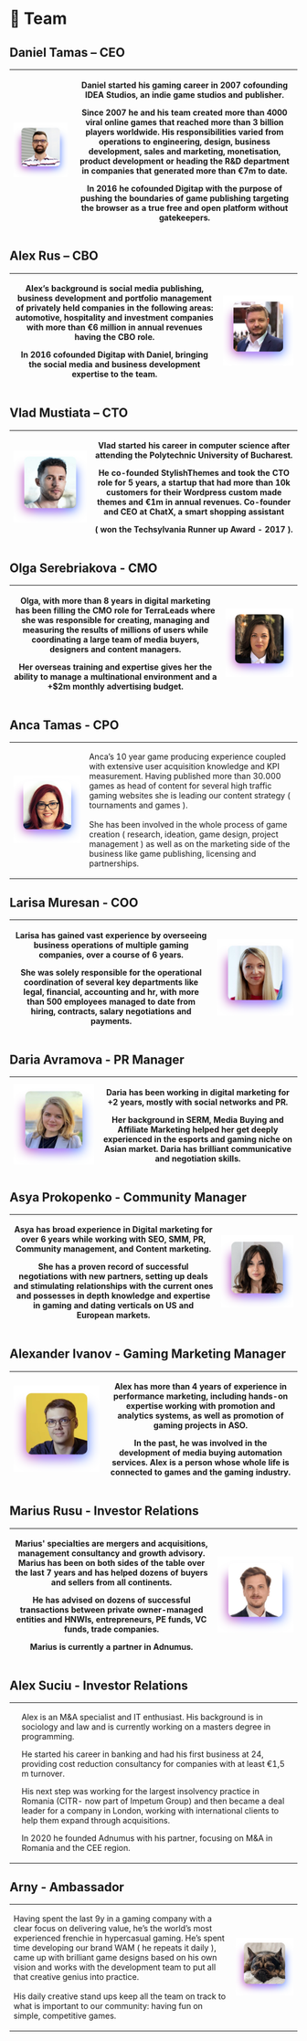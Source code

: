 # 🦄 Team

## **Daniel Tamas – CEO**

| ![](<.gitbook/assets/wam_danieltamas (1) (1).png>) | <p>Daniel started his gaming career in 2007 cofounding IDEA Studios, an indie game studios and publisher. </p><p></p><p>Since 2007 he and his team created more than 4000 viral online games that reached more than 3 billion players worldwide. His responsibilities varied from operations to engineering, design, business development, sales and marketing, monetisation, product development or heading the R&#x26;D department in companies that generated more than €7m to date.</p><p></p><p>In 2016 he cofounded Digitap with the purpose of pushing the boundaries of game publishing targeting the browser as a true free and open platform without gatekeepers.</p> |
| -------------------------------------------------- | ------------------------------------------------------------------------------------------------------------------------------------------------------------------------------------------------------------------------------------------------------------------------------------------------------------------------------------------------------------------------------------------------------------------------------------------------------------------------------------------------------------------------------------------------------------------------------------------------------------------------------------------------------------------------------- |



## **Alex Rus – CBO**

| <p>Alex’s background is social media publishing, business development and portfolio management of privately held companies in the following areas: automotive, hospitality and investment companies with more than €6 million in annual revenues having the CBO role.</p><p></p><p>In 2016 cofounded Digitap with Daniel, bringing the social media and business development expertise to the team.</p> | ![](.gitbook/assets/wam_alexrus.png) |
| ------------------------------------------------------------------------------------------------------------------------------------------------------------------------------------------------------------------------------------------------------------------------------------------------------------------------------------------------------------------------------------------------------- | ------------------------------------ |



## **Vlad Mustiata – CTO**

| ![](.gitbook/assets/wam_vladmustiata.png) | <p>Vlad started his career in computer science after attending the Polytechnic University of Bucharest. </p><p></p><p>He co-founded StylishThemes and took the CTO role for 5 years, a startup that had more than 10k customers for their Wordpress custom made themes and €1m in annual revenues. Co-founder and CEO at ChatX, a smart shopping assistant </p><p></p><p>( won the Techsylvania Runner up Award - 2017 )<strong>.</strong></p> |
| ----------------------------------------- | ---------------------------------------------------------------------------------------------------------------------------------------------------------------------------------------------------------------------------------------------------------------------------------------------------------------------------------------------------------------------------------------------------------------------------------------------- |



## **Olga Serebriakova - CMO**

| <p>Olga, with more than 8 years in digital marketing has been filling the CMO role for TerraLeads where she was responsible for creating, managing and measuring the results of millions of users while coordinating a large team of media buyers, designers and content managers. </p><p></p><p>Her overseas training and expertise gives her the ability to manage a multinational environment and a +$2m monthly advertising budget.</p> | ![](.gitbook/assets/wam_olhaserebriakova.png) |
| ------------------------------------------------------------------------------------------------------------------------------------------------------------------------------------------------------------------------------------------------------------------------------------------------------------------------------------------------------------------------------------------------------------------------------------------- | --------------------------------------------- |



## **Anca Tamas - CPO**

|                                        |                                                                                                                                                                                                                                                                                                                                                                                                                                                                                                                         |
| -------------------------------------- | ----------------------------------------------------------------------------------------------------------------------------------------------------------------------------------------------------------------------------------------------------------------------------------------------------------------------------------------------------------------------------------------------------------------------------------------------------------------------------------------------------------------------- |
| ![](.gitbook/assets/wam_ancatamas.png) | <p>Anca’s 10 year game producing experience coupled with extensive user acquisition knowledge and KPI measurement. Having published more than 30.000 games as head of content for several high traffic gaming websites she is leading our content strategy ( tournaments and games ).<br><br>She has been involved in the whole process of game creation ( research, ideation, game design, project management ) as well as on the marketing side of the business like game publishing, licensing and partnerships.</p> |



## **Larisa Muresan - COO**

| <p>Larisa has gained vast experience by overseeing business operations of multiple gaming companies, over a course of 6 years. </p><p></p><p>She was solely responsible for the operational coordination of several key departments like legal, financial, accounting and hr, with more than 500 employees managed to date from hiring, contracts, salary negotiations and payments.</p> | ![](.gitbook/assets/wam_larisamuresan.png) |
| ---------------------------------------------------------------------------------------------------------------------------------------------------------------------------------------------------------------------------------------------------------------------------------------------------------------------------------------------------------------------------------------- | ------------------------------------------ |



## **Daria Avramova - PR Manager**

| ![](.gitbook/assets/wam_dariaavramova.png) | <p>Daria has been working in digital marketing for +2 years, mostly with social networks and PR.</p><p></p><p>Her background in SERM, Media Buying and Affiliate Marketing helped her get deeply experienced in the esports and gaming niche on Asian market. Daria has brilliant communicative and negotiation skills.</p> |
| ------------------------------------------ | --------------------------------------------------------------------------------------------------------------------------------------------------------------------------------------------------------------------------------------------------------------------------------------------------------------------------- |



## **Asya Prokopenko - Community Manager**

| <p>Asya has broad experience in Digital marketing for over 6 years while working with SEO, SMM, PR, Community management, and Content marketing.</p><p></p><p>She has a proven record of successful negotiations with new partners, setting up deals and stimulating relationships with the current ones and possesses in depth knowledge and expertise in gaming and dating verticals on US and European markets.</p> | ![](.gitbook/assets/wam_asyaprokopenko.png) |
| ---------------------------------------------------------------------------------------------------------------------------------------------------------------------------------------------------------------------------------------------------------------------------------------------------------------------------------------------------------------------------------------------------------------------- | ------------------------------------------- |



## **Alexander Ivanov - Gaming Marketing Manager**

| ![](.gitbook/assets/wam_alexivanov.png) | <p>Alex has more than 4 years of experience in performance marketing, including hands-on expertise working with promotion and analytics systems, as well as promotion of gaming projects in ASO.</p><p></p><p>In the past, he was involved in the development of media buying automation services. Alex is a person whose whole life is connected to games and the gaming industry.</p> |
| --------------------------------------- | --------------------------------------------------------------------------------------------------------------------------------------------------------------------------------------------------------------------------------------------------------------------------------------------------------------------------------------------------------------------------------------- |



## **Marius Rusu - Investor Relations**

| <p>Marius' specialties are mergers and acquisitions, management consultancy and growth advisory. Marius has been on both sides of the table over the last 7 years and has helped dozens of buyers and sellers from all continents. </p><p></p><p>He has advised on dozens of successful transactions between private owner-managed entities and HNWIs, entrepreneurs, PE funds, VC funds, trade companies. </p><p></p><p>Marius is currently a partner in Adnumus.</p> | ![](.gitbook/assets/wam_mariusrusu.png) |
| ---------------------------------------------------------------------------------------------------------------------------------------------------------------------------------------------------------------------------------------------------------------------------------------------------------------------------------------------------------------------------------------------------------------------------------------------------------------------- | --------------------------------------- |



## **Alex Suciu - Investor Relations**

|   |                                                                                                                                                                                                                                                                                                                                                                                                                                                                                                                                                                                                                                                                                                          |
| - | -------------------------------------------------------------------------------------------------------------------------------------------------------------------------------------------------------------------------------------------------------------------------------------------------------------------------------------------------------------------------------------------------------------------------------------------------------------------------------------------------------------------------------------------------------------------------------------------------------------------------------------------------------------------------------------------------------- |
|   | <p>Alex is an M&#x26;A specialist and IT enthusiast. His background is in sociology and law and is currently working on a masters degree in programming.</p><p></p><p>He started his career in banking and had his first business at 24, providing cost reduction consultancy for companies with at least €1,5 m turnover.</p><p></p><p>His next step was working for the largest insolvency practice in Romania (CITR- now part of Impetum Group) and then became a deal leader for a company in London, working with international clients to help them expand through acquisitions.</p><p></p><p>In 2020 he founded Adnumus with his partner, focusing on M&#x26;A in Romania and the CEE region.</p> |



## Arny - Ambassador

|                                                                                                                                                                                                                                                                                                                                                                                                                                                                                                                               |                                   |
| ----------------------------------------------------------------------------------------------------------------------------------------------------------------------------------------------------------------------------------------------------------------------------------------------------------------------------------------------------------------------------------------------------------------------------------------------------------------------------------------------------------------------------- | --------------------------------- |
| <p>Having spent the last 9y in a gaming company with a clear focus on delivering value, he’s the world’s most experienced frenchie in hypercasual gaming. He’s spent time developing our brand WAM ( he repeats it daily ), came up with brilliant game designs based on his own vision and works with the development team to put all that creative genius into practice.<br><br>His daily creative stand ups keep all the team on track to what is important to our community: having fun on simple, competitive games.</p> | ![](.gitbook/assets/wam_arny.png) |



